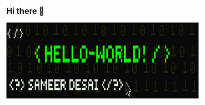 ## Hi there 👋

<img src="img.png" alt="Description of the image" width="1000" height="200">
<!-- ![Visitor Count](https://profile-counter.glitch.me/{Sameeratweb}/count.svg) -->
<!-- <p align="left"> <img src="https://komarev.com/ghpvc/?username=Sameeratweb&label=Profile%20views&color=0e75b6&style=flat" /> </p> -->







<!--
**Sameeratweb/Sameeratweb** is a ✨ _special_ ✨ repository because its `README.md` (this file) appears on your GitHub profile.

Here are some ideas to get you started:

- 🔭 I’m currently working on ...
- 🌱 I’m currently learning ...
- 👯 I’m looking to collaborate on ...
- 🤔 I’m looking for help with ...
- 💬 Ask me about ...
- 📫 How to reach me: ...
- 😄 Pronouns: ...
- ⚡ Fun fact: ...
-->
